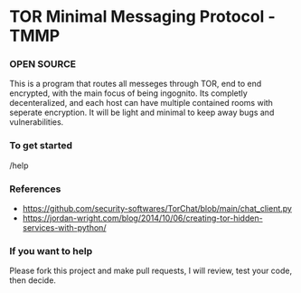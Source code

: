 # TOR Minimal Messaging Protocol - TMMP
### OPEN SOURCE
This is a program that routes all messeges through TOR, end to end encrypted, with the main focus of being ingognito. Its completly decenteralized,
and each host can have multiple contained rooms with seperate encryption. It will be light and minimal to keep away bugs and vulnerabilities.

### To get started
/help

### References
- https://github.com/security-softwares/TorChat/blob/main/chat_client.py
- https://jordan-wright.com/blog/2014/10/06/creating-tor-hidden-services-with-python/

### If you want to help
Please fork this project and make pull requests, I will review, test your code, then decide.
